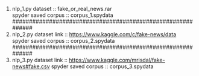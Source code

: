  1) nlp_1.py
 dataset :: fake_or_real_news.rar  
 spyder saved corpus :: corpus_1.spydata
############################################################
2) nlp_2.py
dataset link :: https://www.kaggle.com/c/fake-news/data
spyder saved corpus :: corpus_2.spydata   
############################################################
3) nlp_3.py
 dataset link :: https://www.kaggle.com/mrisdal/fake-news#fake.csv
 spyder saved corpus :: corpus_3.spydata    
